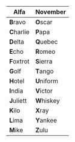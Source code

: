 
| **A**lfa    | **N**ovember |
| ----------- | ------------ |
| **B**ravo   | **O**scar    |
| **C**harlie | **P**apa     |
| **D**elta   | **Q**uebec   |
| **E**cho    | **R**omeo    |
| **F**oxtrot | **S**ierra   |
| **G**olf    | **T**ango    |
| **H**otel   | **U**niform  |
| **I**ndia   | **V**ictor   |
| **J**uliett | **W**hiskey  |
| **K**ilo    | **X**ray     |
| **L**ima    | **Y**ankee   |
| **M**ike    | **Z**ulu     |


